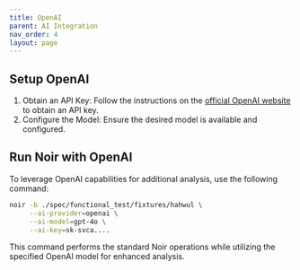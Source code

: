 ```yaml
---
title: OpenAI
parent: AI Integration
nav_order: 4
layout: page
---
```


## Setup OpenAI

1. Obtain an API Key: Follow the instructions on the [official OpenAI website](https://openai.com/api/) to obtain an API key.
2. Configure the Model: Ensure the desired model is available and configured.

## Run Noir with OpenAI

To leverage OpenAI capabilities for additional analysis, use the following command:

```bash
noir -b ./spec/functional_test/fixtures/hahwul \
     --ai-provider=openai \
     --ai-model=gpt-4o \
     --ai-key=sk-svca....
```

This command performs the standard Noir operations while utilizing the specified OpenAI model for enhanced analysis.
